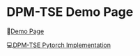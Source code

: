 # DPM-TSE Demo Page

🎵[Demo Page](https://jhu-lcap.github.io/DPM-TSE/)

💻[DPM-TSE Pytorch Implementation](https://github.com/haidog-yaqub/DPMTSE/tree/main)
